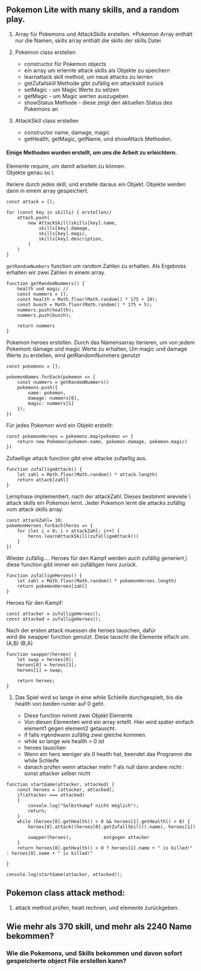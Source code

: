 ## Pokemon Lite with many skills, and a random play.

1. Array für Pokemons und AttackSkills erstellen.
        *Pokemon Array enthält nur die Namen, skills array enthält die skills der skills Datei
2. Pokemon class erstellen  
    * constructor für Pokemon objects
    * ein array um erlernte attack skills als Objekte zu speichern
    * learnattack skill method, um neue attacks zu lernen
    * getZufallskill Methode gibt zufällig ein attackskill zurück
    * setMagic - um Magic Werte zu setzen
    * getMagic - um Magic werten auszugeben
    * showStatus Methode - diese zeigt den aktuellen Status des Pokemons an
       
3. AttackSkill class erstellen
    * constructor name, damage, magic
    * getHealth, getMagic, getName, und showAttack Methoden.
        
#### Einige Methoden wurden erstellt, um uns die Arbeit zu erleichtern.

Elemente require, um damit arbeiten zu können.\
Objekte genau so.\ 

Iteriere durch jedes skill, und erstelle daraus ein Objekt. Objekte werden dann in einem array gespeichert.
```
const attack = [];

for (const key in skills) { erstellen//
    attack.push(
        new AttackSkill(skills[key].name,
            skills[key].damage,
            skills[key].magic,
            skills[key].description,
        )
    )
}
```
```getRandomNumbers``` function um random Zahlen zu erhalten. Als Ergebniss erhalten wir zwei Zahlen in einem array.
```
function getRandomNummers() {       
    health und magic //
    const nummers = [];
    const health = Math.floor(Math.random() * 175 + 10);
    const bunch = Math.floor(Math.random() * 175 + 5);
    nummers.push(health);
    nummers.push(bunch);

    return nummers
}
```
Pokemon heroes erstellen. Durch das Namensarray iterieren, um von jedem Pokemon\ damage und magic Werte zu erhalten, Um magic und damage Werte zu erstellen, wird getRandomNummers genutzt
```
const pokemons = [];                    

pokemonNames.forEach(pokemon => {       
    const nummers = getRandomNummers()  
    pokemons.push({
        name: pokemon,
        damage: nummers[0],
        magic: nummers[1]
    });
})
```
Für jedes Pokemon wird ein Objekt erstellt:
```
const pokemonHeroes = pokemons.map(pokemon => {    
    return new Pokemon(pokemon.name, pokemon.damage, pokemon.magic)
})
```
Zufaellige attack function gibt eine attacke zufaellig aus.
```
function zufalligeAttack() {      
    let zahl = Math.floor(Math.random() * attack.length)
    return attack[zahl]
}
```
Lernphase implementiert, nach der attackZahl. Dieses bestimmt wieviele \ attack skills ein Pokemon lernt. Jeder Pokemon lernt die attacks zufällig vom attack skills array.
```
const attackZahl= 10;
pokemonHeroes.forEach(heros => {
    for (let i = 0; i < attackZahl; i++) {
        heros.learnAttackSkill(zufalligeAttack())
    }
})
```
Wieder zufällig.... Heroes für den Kampf werden auch zufällig generiert,\ diese function gibt immer ein zufälligen hero zurück.
```
function zufalligeHeroes() {
    let zahl = Math.floor(Math.random() * pokemonHeroes.length)
    return pokemonHeroes[zahl]
}
```

Heroes für den Kampf:
```
const attacker = zufalligeHeroes();   
const attacked = zufalligeHeroes();

```
Nach der ersten attack muessen die heroes tauschen, dafür\
wird die swapper function genutzt. Diese tauscht die Elemente eifach um. (A,B) (B,A)
```
function swapper(heroes) {
    let swap = heroes[0];
    heroes[0] = heroes[1];
    heroes[1] = swap;

    return heroes;
}
```

1. Das Spiel wird so lange in eine while Schleife durchgespielt, bis die health von beiden runter auf 0 geht.

    * Diese function nimmt zwei Objekt Elemente
    * Von diesen Elementen wird ein array ertellt. Hier wird später einfach element1 gegen element2 getauscht.
    * if falls irgendwann zufällig zwei gleiche kommen.
    * while so lange wie health > 0 ist
    * heroes tauschen
    * Wenn ein hero weniger als 0 health hat, beendet das Programm die while Schleife
    * danach prüfen wenn attacker mehr ? als null dann andere nicht : sonst attacker selber nicht
```
function startGame(attacker, attacked) {
    const heroes = [attacker, attacked];  
    if(attacker === attacked)
    {
        console.log("Selbstkampf nicht möglich");
        return;
    }
    while (heroes[0].getHealth() > 0 && heroes[1].getHealth() > 0) {        
        heroes[0].attack((heroes[0].getZufallSkill().name), heroes[1])      

        swapper(heroes);            entgegen attacker
    }
    return heroes[0].getHealth() > 0 ? heroes[1].name + " is killed!" : heroes[0].name + " is killed!" 

}

console.log(startGame(attacker, attacked));
```
## Pokemon class attack method:

1. attack method prüfen, healt rechnen, und elemente zurückgeben.



## Wie mehr als 370 skill, und mehr als 2240 Name bekommen?
### Wie die Pokemons, und Skills bekommen und davon sofort gespeicherte object File erstellen kann?
